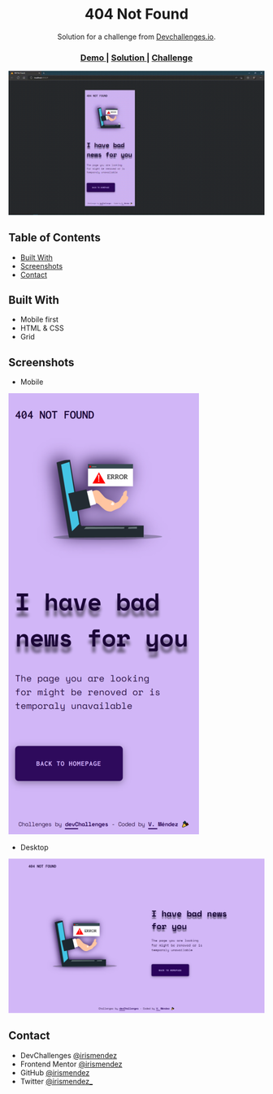 <!-- Please update value in the {}  -->

<h1 align="center">404 Not Found</h1>

<div align="center">
   Solution for a challenge from  <a href="http://devchallenges.io" target="_blank">Devchallenges.io</a>.
</div>

<div align="center">
  <h3>
    <a href="https://{your-demo-link.your-domain}">
      Demo
    </a>
    <span> | </span>
    <a href="https://github.com/irismendez/404-page-error">
      Solution
    </a>
    <span> | </span>
    <a href="https://devchallenges.io/challenges/wBunSb7FPrIepJZAg0sY">
      Challenge
    </a>
  </h3>
</div>

![sample](assets/video/404-error.gif/)

<!-- TABLE OF CONTENTS -->

## Table of Contents

- [Built With](#built-with)
- [Screenshots](#screenshots)
- [Contact](#contact)

## Built With

- Mobile first
- HTML & CSS
- Grid

## Screenshots

- Mobile

![Mobile](/assets/image/mobile.png)

- Desktop

![Desktop](/assets/image/desktop.png)

## Contact

- DevChallenges [@irismendez](https://devchallenges.io/portfolio/irismendez)
- Frontend Mentor [@irismendez](https://www.frontendmentor.io/profile/irismendez)
- GitHub [@irismendez](https://github.com/irismendez)
- Twitter [@irismendez_](https://twitter.com/irismendez_)
